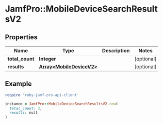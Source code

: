 # JamfPro::MobileDeviceSearchResultsV2

## Properties

| Name | Type | Description | Notes |
| ---- | ---- | ----------- | ----- |
| **total_count** | **Integer** |  | [optional] |
| **results** | [**Array&lt;MobileDeviceV2&gt;**](MobileDeviceV2.md) |  | [optional] |

## Example

```ruby
require 'ruby-jamf-pro-api-client'

instance = JamfPro::MobileDeviceSearchResultsV2.new(
  total_count: 3,
  results: null
)
```

